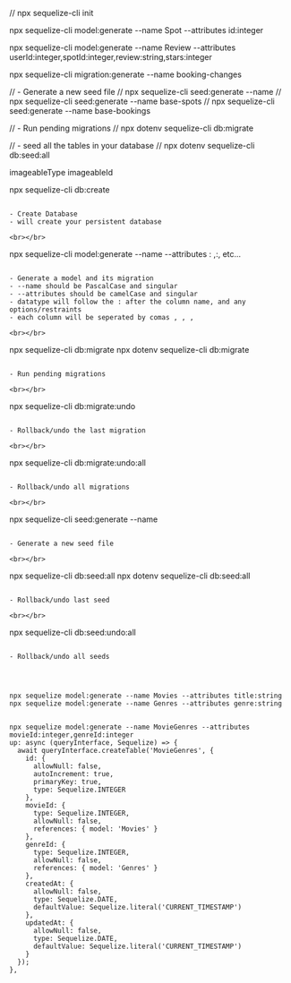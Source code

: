 // npx sequelize-cli init


npx sequelize-cli model:generate --name Spot --attributes id:integer


npx sequelize-cli model:generate --name Review --attributes userId:integer,spotId:integer,review:string,stars:integer



npx sequelize-cli migration:generate --name booking-changes 


// - Generate a new seed file
// npx sequelize-cli seed:generate --name <descriptiveName>
// npx sequelize-cli seed:generate --name base-spots
// npx sequelize-cli seed:generate --name base-bookings

// - Run pending migrations
// npx dotenv sequelize-cli db:migrate

// - seed all the tables in your database
// npx dotenv sequelize-cli db:seed:all

imageableType
imageableId


npx sequelize-cli db:create
```

- Create Database
- will create your persistent database

<br></br>

```
npx sequelize-cli model:generate --name <ModelName> --attributes <column1>:
<type>,<column2>:<type>, etc...
```

- Generate a model and its migration
- --name should be PascalCase and singular
- --attributes should be camelCase and singular
- datatype will follow the : after the column name, and any options/restraints
- each column will be seperated by comas , , ,

<br></br>

```
npx sequelize-cli db:migrate
npx dotenv sequelize-cli db:migrate
```

- Run pending migrations

<br></br>

```
npx sequelize-cli db:migrate:undo
```

- Rollback/undo the last migration

<br></br>

```
npx sequelize-cli db:migrate:undo:all
```

- Rollback/undo all migrations

<br></br>

```
npx sequelize-cli seed:generate --name <descriptiveName>
```

- Generate a new seed file

<br></br>

```
npx sequelize-cli db:seed:all
npx dotenv sequelize-cli db:seed:all
```

- Rollback/undo last seed

<br></br>

```
npx sequelize-cli db:seed:undo:all
```

- Rollback/undo all seeds




npx sequelize model:generate --name Movies --attributes title:string
npx sequelize model:generate --name Genres --attributes genre:string


npx sequelize model:generate --name MovieGenres --attributes movieId:integer,genreId:integer
up: async (queryInterface, Sequelize) => {
  await queryInterface.createTable('MovieGenres', {
    id: {
      allowNull: false,
      autoIncrement: true,
      primaryKey: true,
      type: Sequelize.INTEGER
    },
    movieId: {
      type: Sequelize.INTEGER,
      allowNull: false,
      references: { model: 'Movies' }
    },
    genreId: {
      type: Sequelize.INTEGER,
      allowNull: false,
      references: { model: 'Genres' }
    },
    createdAt: {
      allowNull: false,
      type: Sequelize.DATE,
      defaultValue: Sequelize.literal('CURRENT_TIMESTAMP')
    },
    updatedAt: {
      allowNull: false,
      type: Sequelize.DATE,
      defaultValue: Sequelize.literal('CURRENT_TIMESTAMP')
    }
  });
},